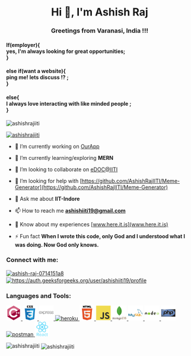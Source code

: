<h1 align="center">Hi 👋, I'm Ashish Raj</h1>
<h3 align="center">Greetings from Varanasi, India !!!</h3>
<h4> <b>If(employer)</b>{
  <br/>
                      yes, I'm always looking for great opportunities; <br/>
                   }
</h4>
<h4><b>else if(want a website)</b>{
   <br/>
                   ping me! lets discuss !? ;
   <br/>
                   }
</h4>
<h4                <b>else</b>{  
 <br/>
                   I always love interacting with like minded people ;
                    <br/>
                   }
</h4>

<p align="left"> <img src="https://komarev.com/ghpvc/?username=ashishrajiiti&label=Profile%20views&color=0e75b6&style=flat" alt="ashishrajiiti" /> </p>

<p align="left"> <a href="https://github.com/ryo-ma/github-profile-trophy"><img src="https://github-profile-trophy.vercel.app/?username=ashishrajiiti" alt="ashishrajiiti" /></a> </p>

- 🔭 I’m currently working on [OurApp](https://github.com/AshishRajIITI/Udti-Chidiya_Flying_Bird)

- 🌱 I’m currently learning/exploring **MERN**

- 👯 I’m looking to collaborate on [eDOC@IITI](https://github.com/AshishRajIITI/eDOC-IITI)

- 🤝 I’m looking for help with [https://github.com/AshishRajIITI/Meme-Generator](https://github.com/AshishRajIITI/Meme-Generator)

- 💬 Ask me about **IIT-Indore**

- 📫 How to reach me **ashishiiti19@gmail.com**

- 📄 Know about my experiences [www.here.it.is](www.here.it.is)

- ⚡ Fun fact **When I wrote this code, only God and I understood what I was doing. Now God only knows.**

<h3 align="left">Connect with me:</h3>
<p align="left">
<a href="https://linkedin.com/in/ashish-raj-0714151a8" target="blank"><img align="center" src="https://raw.githubusercontent.com/rahuldkjain/github-profile-readme-generator/neutral-icons/src/images/icons/Social/linked-in-alt.svg" alt="ashish-raj-0714151a8" height="30" width="40" /></a>
<a href="https://auth.geeksforgeeks.org/user/https://auth.geeksforgeeks.org/user/ashishiiti19/profile" target="blank"><img align="center" src="https://raw.githubusercontent.com/rahuldkjain/github-profile-readme-generator/neutral-icons/src/images/icons/Social/geeks-for-geeks.svg" alt="https://auth.geeksforgeeks.org/user/ashishiiti19/profile" height="30" width="40" /></a>
</p>

<h3 align="left">Languages and Tools:</h3>
<p align="left"> <a href="https://www.w3schools.com/cpp/" target="_blank"> <img src="https://raw.githubusercontent.com/devicons/devicon/master/icons/cplusplus/cplusplus-original.svg" alt="cplusplus" width="40" height="40"/> </a> <a href="https://www.w3schools.com/css/" target="_blank"> <img src="https://raw.githubusercontent.com/devicons/devicon/master/icons/css3/css3-original-wordmark.svg" alt="css3" width="40" height="40"/> </a> <a href="https://expressjs.com" target="_blank"> <img src="https://raw.githubusercontent.com/devicons/devicon/master/icons/express/express-original-wordmark.svg" alt="express" width="40" height="40"/> </a> <a href="https://heroku.com" target="_blank"> <img src="https://www.vectorlogo.zone/logos/heroku/heroku-icon.svg" alt="heroku" width="40" height="40"/> </a> <a href="https://www.w3.org/html/" target="_blank"> <img src="https://raw.githubusercontent.com/devicons/devicon/master/icons/html5/html5-original-wordmark.svg" alt="html5" width="40" height="40"/> </a> <a href="https://developer.mozilla.org/en-US/docs/Web/JavaScript" target="_blank"> <img src="https://raw.githubusercontent.com/devicons/devicon/master/icons/javascript/javascript-original.svg" alt="javascript" width="40" height="40"/> </a> <a href="https://www.mongodb.com/" target="_blank"> <img src="https://raw.githubusercontent.com/devicons/devicon/master/icons/mongodb/mongodb-original-wordmark.svg" alt="mongodb" width="40" height="40"/> </a> <a href="https://www.mysql.com/" target="_blank"> <img src="https://raw.githubusercontent.com/devicons/devicon/master/icons/mysql/mysql-original-wordmark.svg" alt="mysql" width="40" height="40"/> </a> <a href="https://nodejs.org" target="_blank"> <img src="https://raw.githubusercontent.com/devicons/devicon/master/icons/nodejs/nodejs-original-wordmark.svg" alt="nodejs" width="40" height="40"/> </a> <a href="https://www.php.net" target="_blank"> <img src="https://raw.githubusercontent.com/devicons/devicon/master/icons/php/php-original.svg" alt="php" width="40" height="40"/> </a> <a href="https://postman.com" target="_blank"> <img src="https://www.vectorlogo.zone/logos/getpostman/getpostman-icon.svg" alt="postman" width="40" height="40"/> </a> <a href="https://reactjs.org/" target="_blank"> <img src="https://raw.githubusercontent.com/devicons/devicon/master/icons/react/react-original-wordmark.svg" alt="react" width="40" height="40"/> </a> </p>

<p><img align="left" src="https://github-readme-stats.vercel.app/api/top-langs?username=ashishrajiiti&show_icons=true&locale=en&layout=compact" alt="ashishrajiiti" /></p>

<p>&nbsp;<img align="center" src="https://github-readme-stats.vercel.app/api?username=ashishrajiiti&show_icons=true&locale=en" alt="ashishrajiiti" /></p>

<!---
AshishRajIITI/AshishRajIITI is a ✨ special ✨ repository because its `README.md` (this file) appears on your GitHub profile.
You can click the Preview link to take a look at your changes.
--->
